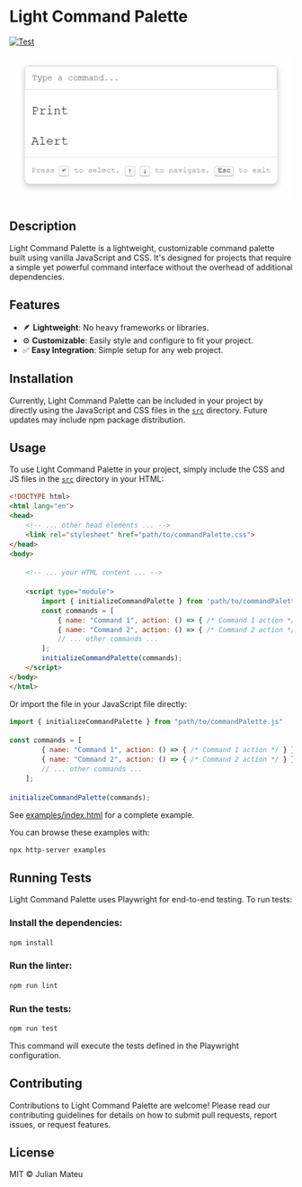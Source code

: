 # Light Command Palette
[![Test](https://github.com/julianmateu/light-cmd/actions/workflows/test.yml/badge.svg)](https://github.com/julianmateu/light-cmd/actions/workflows/test.yml/badge.svg)

![A screenshot of the light command palette in a sample project](image.png)

## Description
Light Command Palette is a lightweight, customizable command palette built using vanilla JavaScript and CSS. It's designed for projects that require a simple yet powerful command interface without the overhead of additional dependencies.

## Features
- 🪶 **Lightweight**: No heavy frameworks or libraries.
- ⚙️ **Customizable**: Easily style and configure to fit your project.
- ✅ **Easy Integration**: Simple setup for any web project.

## Installation
Currently, Light Command Palette can be included in your project by directly using the JavaScript and CSS files in the [`src`](./src) directory. Future updates may include npm package distribution.

## Usage
To use Light Command Palette in your project, simply include the CSS and JS files in the [`src`](./src) directory in your HTML:

```html
<!DOCTYPE html>
<html lang="en">
<head>
    <!-- ... other head elements ... -->
    <link rel="stylesheet" href="path/to/commandPalette.css">
</head>
<body>

    <!-- ... your HTML content ... -->

    <script type="module">
        import { initializeCommandPalette } from 'path/to/commandPalette.js';
        const commands = [
            { name: "Command 1", action: () => { /* Command 1 action */ } },
            { name: "Command 2", action: () => { /* Command 2 action */ } }
            // ... other commands ...
        ];
        initializeCommandPalette(commands);
    </script>
</body>
</html>
```

Or import the file in your JavaScript file directly:
```js
import { initializeCommandPalette } from "path/to/commandPalette.js"

const commands = [
        { name: "Command 1", action: () => { /* Command 1 action */ } },
        { name: "Command 2", action: () => { /* Command 2 action */ } }
        // ... other commands ...
    ];

initializeCommandPalette(commands);
```

See [examples/index.html](./examples/index.html) for a complete example.

You can browse these examples with:
```bash
npx http-server examples
```

## Running Tests
Light Command Palette uses Playwright for end-to-end testing. To run tests:

### Install the dependencies:

```bash
npm install
```

### Run the linter:

```bash
npm run lint
```

### Run the tests:

```bash
npm run test
```
This command will execute the tests defined in the Playwright configuration.

## Contributing
Contributions to Light Command Palette are welcome! Please read our contributing guidelines for details on how to submit pull requests, report issues, or request features.

## License
MIT © Julian Mateu

